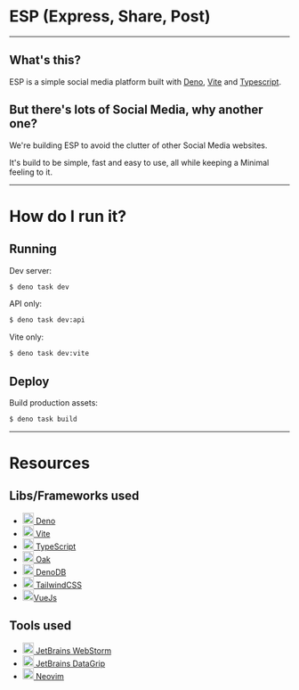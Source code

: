 # ESP (Express, Share, Post)

---

## What's this?

ESP is a simple social media platform built with [Deno](https://deno.land/), [Vite](https://vitejs.dev/) and [Typescript](https://www.typescriptlang.org/).

## But there's lots of Social Media, why another one?

We're building ESP to avoid the clutter of other Social Media websites.

It's build to be simple, fast and easy to use, all while keeping a Minimal feeling to it.

---

# How do I run it?

## Running

Dev server:

```bash
$ deno task dev
```
API only:
```bash
$ deno task dev:api
```

Vite only:
```bash
$ deno task dev:vite
```

## Deploy

Build production assets:

```bash
$ deno task build
```

---

# Resources


## Libs/Frameworks used
<ul> 
    <li><a href="https://deno.land/"><img src="https://upload.wikimedia.org/wikipedia/commons/thumb/8/84/Deno.svg/600px-Deno.svg.png" width="20" height="20"> Deno</a></li> 
    <li><a href="https://vitejs.dev/"><img src="https://vitejs.dev/logo.svg" width="20" height="20"> Vite</a></li> 
    <li><a href="https://www.typescriptlang.org/"><img src="https://upload.wikimedia.org/wikipedia/commons/thumb/4/4c/Typescript_logo_2020.svg/512px-Typescript_logo_2020.svg.png?20221110153201" width="20" height="20"> TypeScript</a></li> 
    <li><a href="https://oakserver.github.io/oak/"><img src="https://oakserver.org/oak_logo.svg?__frsh_c=2e345d91800d1e0a52aa35efcaab769fa1768888" width="20" height="20"> Oak</a></li> 
    <li><a href="https://deno.land/x/denodb"><img src="https://github.com/eveningkid/denodb/blob/master/design/logo.png?raw=true" width="20" height="20"> DenoDB</a></li> 
    <li><a href="https://tailwindcss.com/"><img src="https://tailwindcss.com/_next/static/media/tailwindcss-mark.3c5441fc7a190fb1800d4a5c7f07ba4b1345a9c8.svg" width="20" height="20"> TailwindCSS</a></li> 
    <li><a href="https://vuejs.org/"><img src="https://upload.wikimedia.org/wikipedia/commons/9/95/Vue.js_Logo_2.svg" width="20" height="20">VueJs</a></li> 
</ul>

## Tools used



<ul>
    <li><a href="https://www.jetbrains.com/webstorm/"><img src="https://upload.wikimedia.org/wikipedia/commons/c/c0/WebStorm_Icon.svg" width="20" height="20"> JetBrains WebStorm</a></li>
    <li><a href="https://www.jetbrains.com/datagrip/"><img src="https://seeklogo.com/images/D/datagrip-logo-295CA63255-seeklogo.com.png" width="20" height="20"> JetBrains DataGrip</a></li>
    <li><a href="https://neovim.io/"><img src="https://upload.wikimedia.org/wikipedia/commons/thumb/0/07/Neovim-mark-flat.svg/640px-Neovim-mark-flat.svg.png" width="20" height="20"> Neovim</a></li>
</ul>


